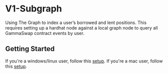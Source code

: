 # V1-Subgraph

Using The Graph to index a user’s borrowed and lent positions. This requires setting up a hardhat node against a local graph node to query all GammaSwap contract events by user.

## Getting Started

If you're a windows/linux user, follow this [setup](docs/windows-setup.md).
If you're a mac user, follow this [setup](docs/mac-setup.md).